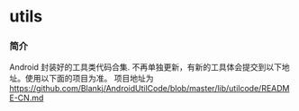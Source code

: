 # utils
### 简介

Android 封装好的工具类代码合集. 不再单独更新，有新的工具体会提交到以下地址。使用以下面的项目为准。
项目地址为 https://github.com/Blankj/AndroidUtilCode/blob/master/lib/utilcode/README-CN.md



